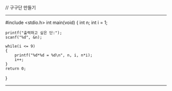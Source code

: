 // 구구단 만들기


--------------


#include <stdio.h>
int main(void)
{
    int n;
    int i = 1;

    printf("출력하고 싶은 단:");
    scanf("%d", &n);

    while(i <= 9)
    {
        printf("%d*%d = %d\n", n, i, n*i);
        i++;
    }
    return 0;
}


--------------
